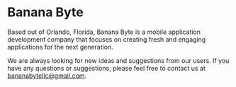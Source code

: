 # Banana Byte

Based out of Orlando, Florida, Banana Byte is a mobile application development company that focuses on creating fresh and engaging applications for the next generation.

We are always looking for new ideas and suggestions from our users. If you have any questions or suggestions, please feel free to contact us at [bananabytellc@gmail.com](bananabytellc@gmail.com).
